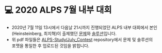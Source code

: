# 💻 2020 ALPS 7월 내부 대회

* 2020년 7월 11일 13시에서 다음날 21시까지 진행되었던 ALPS 내부 대회에서 본인(Heinsteinberg, 최지혁)이 출제했던 [문제](Falling.pdf)와 [솔루션](Solution.pdf)입니다.
* 위 pdf 파일들은 [ALPS-Study/July_Contest](https://github.com/ALPS-Study/July_Contest) repository에서 문제 및 솔루션의 포맷을 통일한 후 업로드된 것임을 밝힙니다.